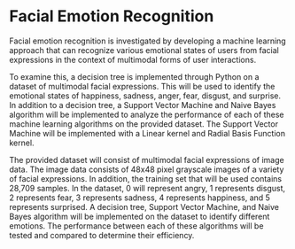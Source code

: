 # Facial Emotion Recognition
Facial emotion recognition is investigated by developing a machine 
learning approach that can recognize various emotional states of users from facial expressions in the context 
of multimodal forms of user interactions. 

To examine this, a decision tree is implemented through Python on a dataset of multimodal facial expressions. This will be used to identify the emotional states of happiness, sadness, anger, fear, disgust, and surprise. In addition to a decision tree, a Support Vector Machine and Naive Bayes algorithm will be implemented to analyze the performance of each of these machine learning algorithms on the provided dataset. The Support Vector Machine will be implemented with a Linear kernel and Radial Basis Function kernel.

The provided dataset will consist of multimodal facial expressions of image data. The image data consists of 48x48 pixel grayscale images of a variety of facial expressions. In addition, the training set that will be used contains 28,709 samples. In the dataset, 0 will represent angry, 1 represents disgust, 2 represents fear, 3 represents sadness, 4 represents happiness, and 5 represents surprised. A decision tree, Support Vector Machine, and Naive Bayes algorithm will be implemented on the dataset to identify different emotions. The performance between each of these algorithms will be tested and compared to determine their efficiency.
